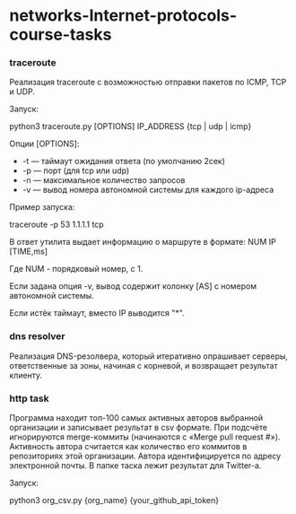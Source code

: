 # networks-Internet-protocols-course-tasks
### traceroute
Реализация traceroute с возможностью отправки пакетов по ICMP, TCP и UDP.

Запуск:

python3 traceroute.py [OPTIONS] IP_ADDRESS {tcp | udp | icmp}

Опции [OPTIONS]:

* -t — таймаут ожидания ответа (по умолчанию 2сек)
* -p — порт (для tcp или udp)
* -n — максимальное количество запросов
* -v — вывод номера автономной системы для каждого ip-адреса

Пример запуска:

traceroute -p 53 1.1.1.1 tcp

В ответ утилита выдает информацию о маршруте в формате:
NUM IP [TIME,ms]

Где NUM - порядковый номер, с 1.

Если задана опция -v, вывод содержит колонку [AS] с номером автономной системы.

Если истёк таймаут, вместо IP выводится "*".

### dns resolver
Реализация DNS-резолвера, который итеративно опрашивает серверы, 
ответственные за зоны, начиная с корневой, и возвращает результат клиенту.

### http task
Программа находит топ-100 самых активных авторов выбранной организации и 
записывает результат в csv формате. 
При подсчёте игнорируются merge-коммиты (начинаются с «Merge pull request 
#»). 
Активность автора считается как количество его коммитов в репозиториях этой 
организации. 
Автора идентифицируется по адресу электронной почты.
В папке таска лежит результат для Twitter-a.

Запуск:

python3 org_csv.py {org_name} {your_github_api_token}

